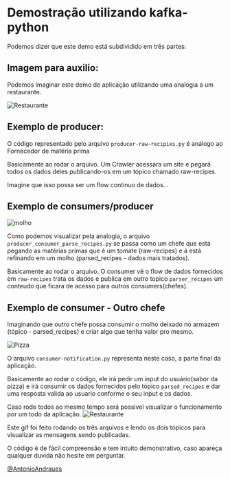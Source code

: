 # Demostração utilizando kafka-python
Podemos dizer que este demo está subdividido em três partes:
## Imagem para auxilio:
Podemos imaginar este demo de aplicação utilizando uma analogia a um restaurante.

![Restaurante](https://p70.f4.n0.cdn.getcloudapp.com/items/bLup9Gmj/Image+2019-11-18+at+9.18.05+PM.png?v=8dfd72e634760f8f381042dbbf5518e2)

## Exemplo de producer:

O código representado pelo arquivo `producer-raw-recipies.py` é análogo ao Fornecedor de matéria prima

Basicamente ao rodar o arquivo. Um Crawler acessara um site e pegará todos os dados deles publicando-os em um tópico chamado raw-recipes.

Imagine que isso possa ser um flow continuo de dados...

## Exemplo de consumers/producer
![molho](https://p70.f4.n0.cdn.getcloudapp.com/items/xQuv20bL/Image+2019-11-18+at+9.25.59+PM.png?v=7f9320cfc520a080518ef90f30060cea)

Como podemos visualizar pela analogia, o arquivo `producer_consumer_parse_recipes.py` se passa como um chefe que está pegando as matérias primas que é um tomate (raw-recipes) e á está refinando em um molho (parsed_recipes - dados mais tratados). 

Basicamente ao rodar o arquivo. O consumer vê o flow de dados fornecidos em `raw-recipes` trata os dados e publica em outro topico `parser_recipes` um conteudo que ficara de acesso para outros consumers(chefes).

## Exemplo de consumer - Outro chefe 
Imaginando que outro chefe possa consumir o molho deixado no armazem (tópico - parsed_recipes) e criar algo que tenha valor pro mesmo.

![Pizza](https://p70.f4.n0.cdn.getcloudapp.com/items/RBu0jXZg/Image+2019-11-18+at+9.34.08+PM.png?v=f639fae6610a6810127672a8197934fd
)

O arquivo `consumer-notification.py` representa neste caso, a parte final da aplicação. 

Basicamente ao rodar o código, ele irá pedir um input do usuário(sabor da pizza) e irá consumir os dados fornecidos pelo tópico `parsed_recipes` e dar uma resposta valida ao usuario conforme o seu input e os dados.

Caso rode todos ao mesmo tempo será possivel visualizar o funcionamento por um todo da aplicação.
![Restaurante](https://p70.f4.n0.cdn.getcloudapp.com/items/p9uzJ5DQ/Screen+Recording+2019-11-18+at+09.48+PM.gif?v=ab0cb26e6f83e0535e0b3057b074670c
)

Este gif foi feito rodando os três arquivos e lendo os dois tópicos para visualizar as mensagens sendo publicadas.

O código é de fácil compreensão e tem intuito demonstrativo, caso apareça qualquer duvida não hesite em perguntar.  

[@AntonioAndraues]( https://github.com/AntonioAndraues )








